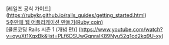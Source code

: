 [레일즈 공식 가이드] (https://rubykr.github.io/rails_guides/getting_started.html)  
[5주만에 웹 어플리케이션 만들기(Ruby coin)](https://www.youtube.com/watch?v=iNrT0O2_MQM&list=PLEBQPmkNcLCIE9ERi4k_nUkGgJoBizx6s)  
[클론코딩 Rails 시즌 1 (개념 편)] (https://www.youtube.com/watch?v=oyuXt1XqxBk&list=PLf6DSUwGgnraIK89Nyu52q1cd2kq9U-xy)  
  